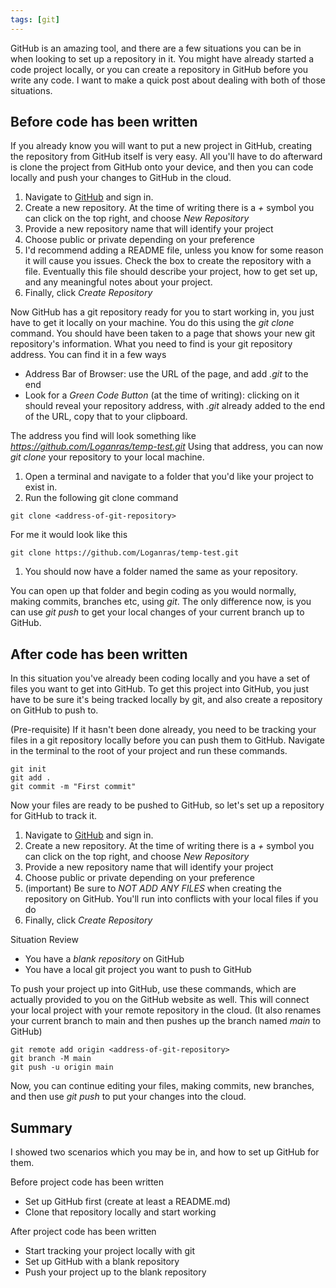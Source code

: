 ```yaml
---
tags: [git]
---
```


GitHub is an amazing tool, and there are a few situations you can be in when looking to set up a repository in it.  You might have already started a code project locally, or you can create a repository in GitHub before you write any code.  I want to make a quick post about dealing with both of those situations.

## Before code has been written

If you already know you will want to put a new project in GitHub, creating the repository from GitHub itself is very easy.  All you'll have to do afterward is clone the project from GitHub onto your device, and then you can code locally and push your changes to GitHub in the cloud.

1. Navigate to [GitHub](https://www.github.com) and sign in.
1. Create a new repository.  At the time of writing there is a _+_ symbol you can click on the top right, and choose _New Repository_
1. Provide a new repository name that will identify your project
1. Choose public or private depending on your preference
1. I'd recommend adding a README file, unless you know for some reason it will cause you issues. Check the box to create the repository with a file.  Eventually this file should describe your project, how to get set up, and any meaningful notes about your project.
1. Finally, click _Create Repository_

Now GitHub has a git repository ready for you to start working in, you just have to get it locally on your machine.  You do this using the _git clone_ command.  You should have been taken to a page that shows your new git repository's information.  What you need to find is your git repository address.  You can find it in a few ways
- Address Bar of Browser: use the URL of the page, and add _.git_ to the end
- Look for a _Green Code Button_ (at the time of writing): clicking on it should reveal your repository address, with _.git_ already added to the end of the URL, copy that to your clipboard.

The address you find will look something like _https://github.com/Loganras/temp-test.git_  Using that address, you can now _git clone_ your repository to your local machine.

1. Open a terminal and navigate to a folder that you'd like your project to exist in.
1. Run the following git clone command
```
git clone <address-of-git-repository>
```

For me it would look like this
```
git clone https://github.com/Loganras/temp-test.git
```
1. You should now have a folder named the same as your repository.

You can open up that folder and begin coding as you would normally, making commits, branches etc, using _git_.  The only difference now, is you can use _git push_ to get your local changes of your current branch up to GitHub.

## After code has been written

In this situation you've already been coding locally and you have a set of files you want to get into GitHub.  To get this project into GitHub, you just have to be sure it's being tracked locally by git, and also create a repository on GitHub to push to.

(Pre-requisite) If it hasn't been done already, you need to be tracking your files in a git repository locally before you can push them to GitHub.  Navigate in the terminal to the root of your project and run these commands.
```
git init
git add .
git commit -m "First commit"
```

Now your files are ready to be pushed to GitHub, so let's set up a repository for GitHub to track it.

1. Navigate to [GitHub](https://www.github.com) and sign in.
1. Create a new repository.  At the time of writing there is a _+_ symbol you can click on the top right, and choose _New Repository_
1. Provide a new repository name that will identify your project
1. Choose public or private depending on your preference
1. (important) Be sure to _NOT ADD ANY FILES_ when creating the repository on GitHub.  You'll run into conflicts with your local files if you do
1. Finally, click _Create Repository_

Situation Review
- You have a _blank repository_ on GitHub
- You have a local git project you want to push to GitHub

To push your project up into GitHub, use these commands, which are actually provided to you on the GitHub website as well.  This will connect your local project with your remote repository in the cloud.  (It also renames your current branch to main and then pushes up the branch named _main_ to GitHub)
```
git remote add origin <address-of-git-repository>
git branch -M main
git push -u origin main
```

Now, you can continue editing your files, making commits, new branches, and then use _git push_ to put your changes into the cloud.

## Summary

I showed two scenarios which you may be in, and how to set up GitHub for them.

Before project code has been written
- Set up GitHub first (create at least a README.md)
- Clone that repository locally and start working

After project code has been written
- Start tracking your project locally with git
- Set up GitHub with a blank repository
- Push your project up to the blank repository